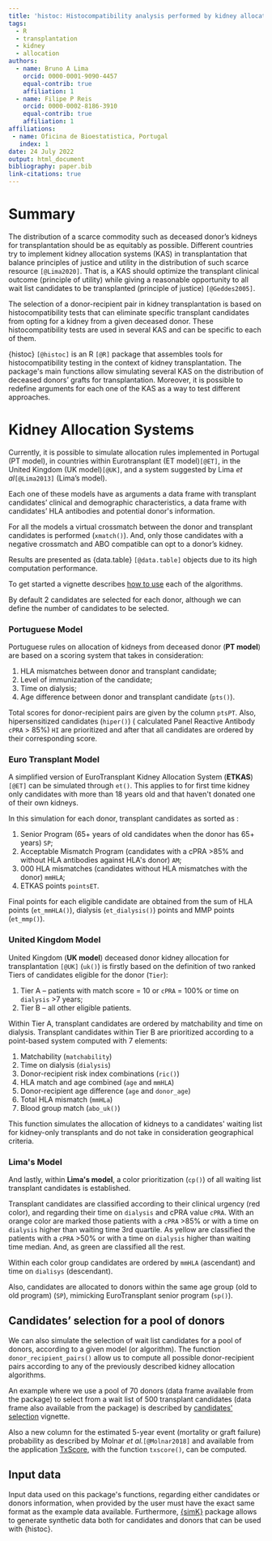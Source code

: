 ```yaml
---
title: 'histoc: Histocompatibility analysis performed by kidney allocation systems'
tags:
  - R
  - transplantation
  - kidney
  - allocation
authors:
  - name: Bruno A Lima
    orcid: 0000-0001-9090-4457
    equal-contrib: true
    affiliation: 1
  - name: Filipe P Reis
    orcid: 0000-0002-8186-3910
    equal-contrib: true
    affiliation: 1
affiliations:
 - name: Oficina de Bioestatistica, Portugal
   index: 1
date: 24 July 2022
output: html_document
bibliography: paper.bib
link-citations: true
---
```


# Summary

The distribution of a scarce commodity such as deceased donor’s kidneys for transplantation should be as equitably as possible. Different countries try to implement kidney allocation systems (KAS) in transplantation that balance principles of justice and utility in the distribution of such scarce resource `[@Lima2020]`. That is, a KAS should optimize the transplant clinical outcome (principle of utility) while giving a reasonable opportunity to all wait list candidates to be transplanted (principle of justice) `[@Geddes2005]`.

The selection of a donor-recipient pair in kidney transplantation is based on histocompatibility tests that can eliminate specific transplant candidates from opting for a kidney from a given deceased donor. These histocompatibility tests are used in several KAS and can be specific to each of them.

{histoc} `[@histoc]` is an R `[@R]` package that assembles tools for histocompatibility testing in the context of kidney transplantation. The package's main functions allow simulating several KAS on the distribution of deceased donors’ grafts for transplantation. Moreover, it is possible to redefine arguments for each one of the KAS as a way to test different approaches.

# Kidney Allocation Systems

Currently, it is possible to simulate allocation rules implemented in Portugal (PT model), in countries within Eurotransplant (ET model)`[@ET]`, in the United Kingdom (UK model)`[@UK]`, and a system suggested by Lima *et al*`[@Lima2013]` (Lima’s model).

Each one of these models have as arguments a data frame with transplant candidates’ clinical and demographic characteristics, a data frame with candidates’ HLA antibodies and potential donor's information.

For all the models a virtual crossmatch between the donor and transplant candidates is performed (`xmatch()`). And, only those candidates with a negative crossmatch and ABO compatible can opt to a donor’s kidney.

Results are presented as {data.table} `[@data.table]` objects due to its high computation performance.

To get started a vignette describes [how to use](https://txopen.github.io/histoc/articles/how_to.html) each of the algorithms.

By default 2 candidates are selected for each donor, although we can define the number of candidates to be selected.

### Portuguese Model

Portuguese rules on allocation of kidneys from deceased donor (**PT model**) are based on a scoring system that takes in consideration:  
1. HLA mismatches between donor and transplant candidate; 
1. Level of immunization of the candidate; 
1. Time on dialysis;
1. Age difference between donor and transplant candidate (`pts()`). 

Total scores for donor-recipient pairs are given by the column `ptsPT`. Also, hipersensitized candidates (`hiper()`) ( calculated Panel Reactive Antibody `cPRA` > 85%) `HI` are prioritized and after that
all candidates are ordered by their corresponding score.

### Euro Transplant Model

A simplified version of EuroTransplant Kidney Allocation System (**ETKAS**) `[@ET]` can be simulated through `et()`. This applies to for first time kidney only candidates with more than 18 years old and that haven't donated one of their own kidneys.  

In this simulation for each donor, transplant candidates as sorted as :

1. Senior Program (65+ years of old candidates when the donor has 65+ years) `SP`;
1. Acceptable Mismatch Program (candidates with a cPRA >85% and without HLA antibodies against HLA's donor) `AM`;
1. 000 HLA mismatches (candidates without HLA mismatches with the donor) `mmHLA`;
1. ETKAS points `pointsET`.

Final points for each eligible candidate are obtained from the sum of HLA points (`et_mmHLA()`), dialysis (`et_dialysis()`) points and MMP points (`et_mmp()`).

### United Kingdom Model

United Kingdom (**UK model**) deceased donor kidney allocation for transplantation `[@UK]` (`uk()`) is firstly based on the definition of two ranked Tiers of candidates eligible for the donor (`Tier`):

1. Tier A – patients with match score = 10 or `cPRA` = 100% or time on `dialysis` >7 years;
1. Tier B – all other eligible patients.

Within Tier A, transplant candidates are ordered by matchability and time on dialysis. Transplant candidates within Tier B are prioritized according to a point-based system computed with 7 elements:

1. Matchability (`matchability`)
1. Time on dialysis (`dialysis`)
1. Donor-recipient risk index combinations (`ric()`)
1. HLA match and age combined (`age` and `mmHLA`)
1. Donor-recipient age difference (`age` and `donor_age`)
1. Total HLA mismatch (`mmHLa`)
1. Blood group match (`abo_uk()`)

This function simulates the allocation of kidneys to a candidates' waiting list for kidney-only transplants and do not take in consideration geographical criteria.

### Lima's Model

And lastly, within **Lima's model**, a color prioritization (`cp()`) of all waiting list transplant candidates is established.

Transplant candidates are classified according to their clinical urgency (red color), and regarding their time on `dialysis` and cPRA value `cPRA`. With an orange color are marked those patients with a `cPRA` >85% or with a time on `dialysis` higher than waiting time 3rd quartile. As yellow are classified the patients with a `cPRA` >50% or with a time on `dialysis` higher than waiting time median. And, as green are classified all the rest.

Within each color group candidates are ordered by `mmHLA` (ascendant) and time on `dialisys` (descendant).

Also, candidates are allocated to donors within the same age group (old to old program) (`SP`), mimicking EuroTransplant senior program (`sp()`).

## Candidates’ selection for a pool of donors

We can also simulate the selection of wait list candidates for a pool of donors, according to a given model (or algorithm). 
The function `donor_recipient_pairs()` allow us to compute all possible donor-recipient pairs according to any of the previously described kidney allocation algorithms. 

An example where we use a pool of 70 donors (data frame available from the package) to select from a wait list of 500 transplant candidates (data frame also available from the package) is described by [candidates' selection](https://txopen.github.io/histoc/articles/cand_select.html) vignette.


Also a new column for the estimated 5-year event (mortality or graft failure) probability as described by Molnar *et al.*`[@Molnar2018]` and available from the application [TxScore](https://balima.shinyapps.io/scoreTx/), with the function `txscore()`, can be computed.

## Input data

Input data used on this package's functions, regarding either candidates or donors information, when provided by the user must have the exact same format as the example data available. Furthermore, [{simK}](https://github.com/txopen/simK) package allows to generate synthetic data both for candidates and donors that can be used with {histoc}.  
